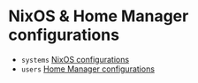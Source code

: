 # NixOS & Home Manager configurations

- `systems` [NixOS configurations](https://github.com/suderman/nixos/tree/main/configurations/systems)
- `users` [Home Manager configurations](https://github.com/suderman/nixos/tree/main/configurations/users)
